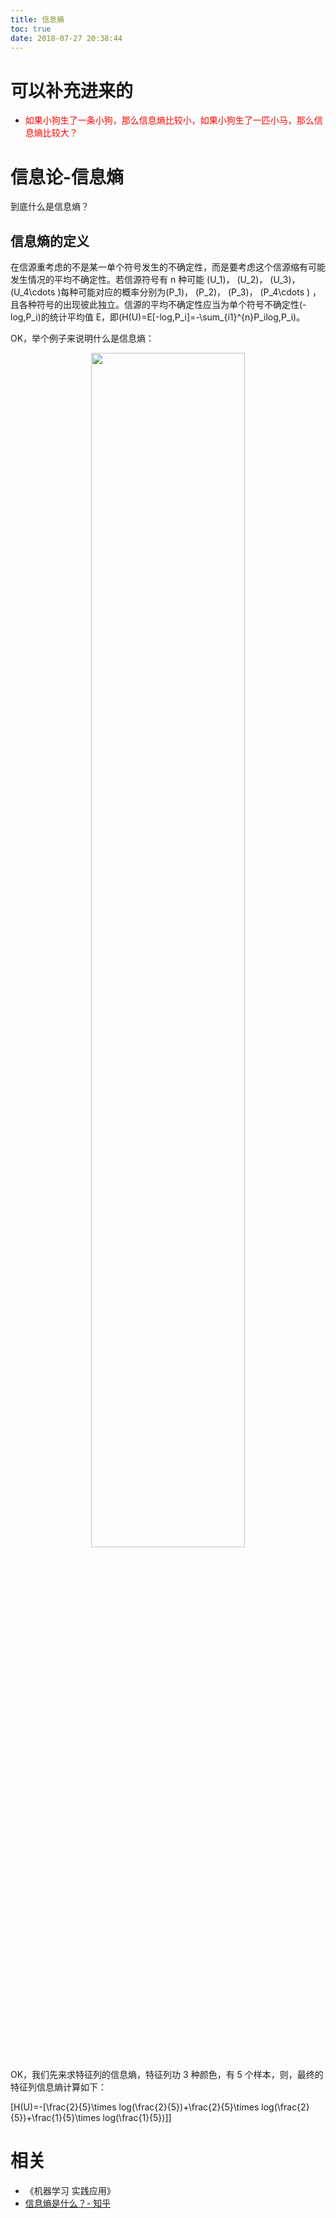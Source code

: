 ```yaml
---
title: 信息熵
toc: true
date: 2018-07-27 20:38:44
---
```


# 可以补充进来的

- <span style="color:red;">如果小狗生了一条小狗，那么信息熵比较小，如果小狗生了一匹小马，那么信息熵比较大？</span>


# 信息论-信息熵

到底什么是信息熵？



## 信息熵的定义


在信源重考虑的不是某一单个符号发生的不确定性，而是要考虑这个信源缩有可能发生情况的平均不确定性。若信源符号有 n 种可能 \(U_1\)， \(U_2\)， \(U_3\)， \(U_4\cdots \)每种可能对应的概率分别为\(P_1\)， \(P_2\)， \(P_3\)， \(P_4\cdots \) ，且各种符号的出现彼此独立。信源的平均不确定性应当为单个符号不确定性\(-log\,P_i\)的统计平均值 E，即\(H(U)=E[-log\,P_i]=-\sum_{i1}^{n}P_ilog\,P_i\)。

OK，举个例子来说明什么是信息熵：


<p align="center">
    <img width="70%" height="70%" src="http://images.iterate.site/blog/image/180727/8lI6kj23dd.png?imageslim">
</p>

OK，我们先来求特征列的信息熵，特征列功 3 种颜色，有 5 个样本，则，最终的特征列信息熵计算如下：

\[H(U)=-[\frac{2}{5}\times log(\frac{2}{5})+\frac{2}{5}\times log(\frac{2}{5})+\frac{1}{5}\times log(\frac{1}{5})]\]



# 相关

- 《机器学习 实践应用》
- [信息熵是什么？- 知乎](https://www.zhihu.com/question/22178202)
